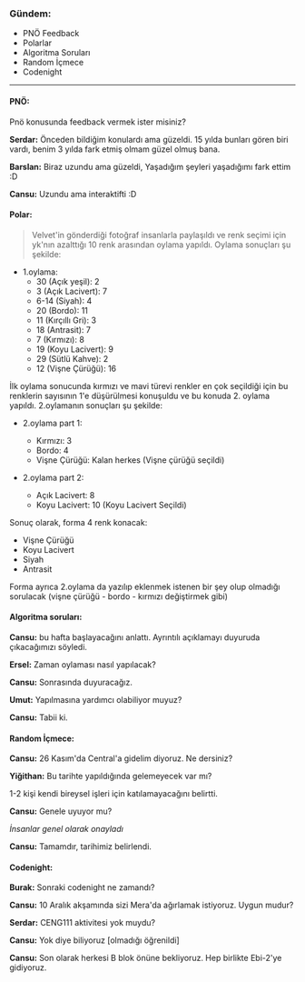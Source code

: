 ### Gündem:

- PNÖ Feedback
- Polarlar
- Algoritma Soruları
- Random İçmece
- Codenight

---

#### PNÖ:

Pnö konusunda feedback vermek ister misiniz?

**Serdar:** Önceden bildiğim konulardı ama güzeldi. 15 yılda bunları gören biri vardı, benim 3 yılda fark etmiş olmam güzel olmuş bana.

**Barslan:** Biraz uzundu ama güzeldi, Yaşadığım şeyleri yaşadığımı fark ettim :D

**Cansu:** Uzundu ama interaktifti :D

#### Polar:

> Velvet'in gönderdiği fotoğraf insanlarla paylaşıldı ve renk seçimi için yk'nın azalttığı 10 renk arasından oylama yapıldı. Oylama sonuçları şu şekilde:

- 1.oylama:
    - 30 (Açık yeşil): 2
    - 3 (Açık Lacivert): 7
    - 6-14 (Siyah): 4
    - 20 (Bordo): 11
    - 11 (Kırçıllı Gri): 3
    - 18 (Antrasit): 7
    - 7 (Kırmızı): 8
    - 19 (Koyu Lacivert): 9
    - 29 (Sütlü Kahve): 2
    - 12 (Vişne Çürüğü): 16

İlk oylama sonucunda kırmızı ve mavi türevi renkler en çok seçildiği için bu renklerin sayısının 1'e düşürülmesi konuşuldu ve bu konuda 2. oylama yapıldı. 2.oylamanın sonuçları şu şekilde:

- 2.oylama part 1:
    - Kırmızı: 3
    - Bordo: 4
    - Vişne Çürüğü: Kalan herkes (Vişne çürüğü seçildi)

- 2.oylama part 2:
    - Açık Lacivert: 8
    - Koyu Lacivert: 10 (Koyu Lacivert Seçildi)

Sonuç olarak, forma 4 renk konacak:

- Vişne Çürüğü
- Koyu Lacivert
- Siyah
- Antrasit

Forma ayrıca 2.oylama da yazılıp eklenmek istenen bir şey olup olmadığı sorulacak (vişne çürüğü - bordo - kırmızı değiştirmek gibi)

#### Algoritma soruları:

**Cansu:** bu hafta başlayacağını anlattı. Ayrıntılı açıklamayı duyuruda çıkacağımızı söyledi.

**Ersel:** Zaman oylaması nasıl yapılacak?

**Cansu:** Sonrasında duyuracağız.

**Umut:** Yapılmasına yardımcı olabiliyor muyuz?

**Cansu:** Tabii ki.

#### Random İçmece:

**Cansu:** 26 Kasım'da Central'a gidelim diyoruz. Ne dersiniz?

**Yiğithan:** Bu tarihte yapıldığında gelemeyecek var mı?

1-2 kişi kendi bireysel işleri için katılamayacağını belirtti.

**Cansu:** Genele uyuyor mu?

*İnsanlar genel olarak onayladı*

**Cansu:** Tamamdır, tarihimiz belirlendi.

#### Codenight:

**Burak:** Sonraki codenight ne zamandı?

**Cansu:** 10 Aralık akşamında sizi Mera'da ağırlamak istiyoruz. Uygun mudur?

**Serdar:** CENG111 aktivitesi yok muydu?

**Cansu:** Yok diye biliyoruz [olmadığı öğrenildi]

**Cansu:** Son olarak herkesi B blok önüne bekliyoruz. Hep birlikte Ebi-2'ye gidiyoruz.